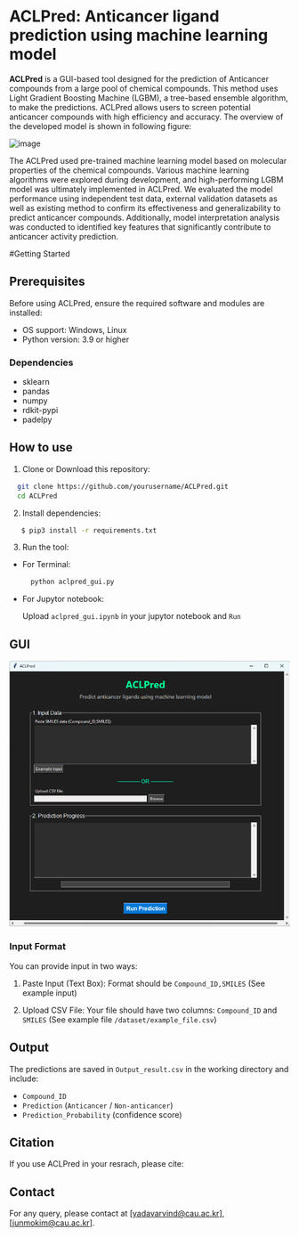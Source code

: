 # ACLPred: Anticancer ligand prediction using machine learning model
**ACLPred** is a GUI-based tool designed for the prediction of Anticancer compounds from a large pool of chemical compounds. This method uses Light Gradient Boosting Machine (LGBM), a tree-based ensemble algorithm, to make the predictions. ACLPred allows users to screen potential anticancer compounds with high efficiency and accuracy. The overview of the developed model is shown in following figure:  

![image](image1.png)

The ACLPred used pre-trained machine learning model based on molecular properties of the chemical compounds. Various machine learning algorithms were explored during development, and high-performing LGBM model was ultimately implemented in ACLPred. We evaluated the model performance using independent test data, external validation datasets as well as existing method to confirm its effectiveness and generalizability to predict anticancer compounds. Additionally, model interpretation analysis was conducted to identified key features that significantly contribute to anticancer activity prediction. 

#Getting Started

## Prerequisites

Before using ACLPred, ensure the required software and modules are installed:

* OS support: Windows, Linux
* Python version: 3.9 or higher

### Dependencies
- sklearn
- pandas
- numpy
- rdkit-pypi
- padelpy

## How to use

1. Clone or Download this repository:
```sh
  git clone https://github.com/yourusername/ACLPred.git
  cd ACLPred
```
2. Install dependencies:
```sh
   $ pip3 install -r requirements.txt
```
3. Run the tool:
  - For Terminal:
    ```sh
      python aclpred_gui.py
    ```
  - For Jupytor notebook:
    
      Upload `aclpred_gui.ipynb` in your jupytor notebook and `Run`
    
## GUI

![image](image2.png)

### Input Format

You can provide input in two ways:

1. Paste Input (Text Box):
   Format should be `Compound_ID,SMILES` (See example input)

2. Upload CSV File:
   Your file should have two columns: `Compound_ID` and `SMILES` (See example file `/dataset/example_file.csv`)

## Output

The predictions are saved in `Output_result.csv` in the working directory and include:

  - `Compound_ID`
  - `Prediction` (`Anticancer` / `Non-anticancer`)
  - `Prediction_Probability` (confidence score)


## Citation


If you use ACLPred in your resrach, please cite:


## Contact


For any query, please contact at [yadavarvind@cau.ac.kr], [junmokim@cau.ac.kr].
